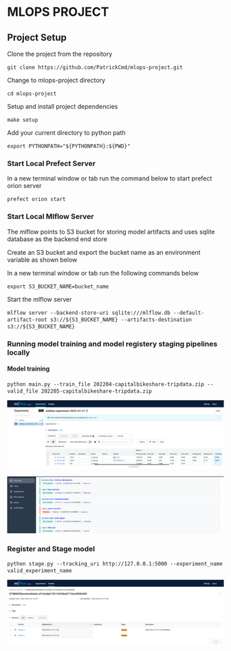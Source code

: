 # MLOPS PROJECT

## Project Setup

Clone the project from the repository

```
git clone https://github.com/PatrickCmd/mlops-project.git
```

Change to mlops-project directory

```
cd mlops-project
```

Setup and install project dependencies

```
make setup
```

Add your current directory to python path

```
export PYTHONPATH="${PYTHONPATH}:${PWD}"
```

### Start Local Prefect Server

In a new terminal window or tab run the command below to start prefect orion server


```
prefect orion start
```

### Start Local Mlflow Server

The mlflow points to S3 bucket for storing model artifacts and uses sqlite database as the backend end store

Create an S3 bucket and export the bucket name as an environment variable as shown below

In a new terminal window or tab run the following commands below

```
export S3_BUCKET_NAME=bucket_name
```

Start the mlflow server

```
mlflow server --backend-store-uri sqlite:///mlflow.db --default-artifact-root s3://${S3_BUCKET_NAME} --artifacts-destination s3://${S3_BUCKET_NAME}
```

### Running model training and model registery staging pipelines locally

#### Model training

```
python main.py --train_file 202204-capitalbikeshare-tripdata.zip --valid_file 202205-capitalbikeshare-tripdata.zip
```

![model-tracking](./images/model-tracking.png)

![Flow runs](./images/flow_runs.png)

### Register and Stage model 

```
python stage.py --tracking_uri http://127.0.0.1:5000 --experiment_name valid_experiment_name
```

![Register model](./images/register-model.png)
